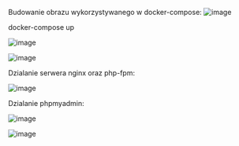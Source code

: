 Budowanie obrazu wykorzystywanego w docker-compose:
![image](https://github.com/icheredn/cloud-tech-lab11/assets/129091307/e2dbf685-e502-4cd2-a15c-f37a08086449)

docker-compose up

![image](https://github.com/icheredn/cloud-tech-lab11/assets/129091307/f0174804-904c-4227-b5e8-2f53bfb9db62)

![image](https://github.com/icheredn/cloud-tech-lab11/assets/129091307/99135abb-1606-4b7b-b714-36fd2d8e4a19)

Dzialanie serwera nginx oraz php-fpm:

![image](https://github.com/icheredn/cloud-tech-lab11/assets/129091307/7427f241-a0f6-4257-ae4e-7237c7caf5f7)

Dzialanie phpmyadmin:

![image](https://github.com/icheredn/cloud-tech-lab11/assets/129091307/6486cdd4-d623-4c58-b735-89f4fd09acdf)

![image](https://github.com/icheredn/cloud-tech-lab11/assets/129091307/3dca6cec-9166-4e5a-b474-bf3b7ad7c41d)






